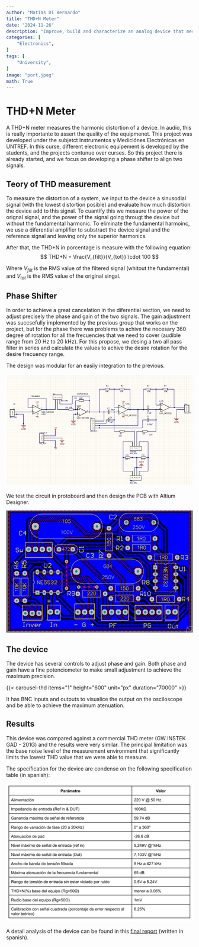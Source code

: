 ```yaml
---
author: "Matías Di Bernardo"
title: "THD+N Meter"
date: "2024-11-26"
description: "Improve, build and characterize an analog device that messuare harmonic distortion."
categories: [
    "Electronics",
]
tags: [
    "University",
]
image: "port.jpeg"
math: True
---
```


# THD+N Meter
A THD+N meter measures the harmonic distortion of a device. In audio, this is really importante to assert the quality of the equipmenet. This project was developed under the subjetct Instrumentos y Mediciónes Electrónicas en UNTREF. In this curse, different electronic equipement is developed by the students, and the projects contunue over curses. So this project there is already started, and we focus on developing a phase shifter to align two signals.

## Teory of THD measurement
To measure the distortion of a system, we input to the device a sinusodial signal (with the lowest distortion posible) and evaluate how much distortion the device add to this signal. To cuantify this we mesaure the power of the orignal signal, and the power of the signal going througt the device but without the fundamental harmonic. To eliminate the fundamental harmoinc, we use a diferential amplifier to substract the device signal and the reference signal and leaving only the superior harmonics.

After that, the THD+N in porcentage is measure with the following equation:
$$
THD+N = \frac{V_{filt}}{V_{tot}} \cdot 100
$$

Where $V_{filt}$ is the RMS value of the filtered signal (whitout the fundamental) and $V_{tot}$ is the RMS value of the original singal.

## Phase Shifter
In order to achieve a great cancelation in the diferential section, we need to adjust precisely the phase and gain of the two signals. The gain adjustment was succsefully implemented by the previous group that works on the project, but for the phase there was problems to achive the necesary 360 degree of rotation for all the frecuencies that we need to cover (audible range from 20 Hz to 20 kHz).
For this propose, we desing a two all pass filter in series and calculate the values to achive the desire rotation for the desire frecuency range.

The design was modular for an easily integration to the previous.

![Esquematic of the phase shifter desing for the meter](esquem_thd.PNG)

We test the circuit in protoboard and then design the PCB with Altium Designer.

![PCB design of the circuit](pcb_thd.PNG)

## The device
The device has several controls to adjust phase and gain. Both phase and gain have a fine potenciometer to make small adjustment to achieve the maximum precision.

{{< carousel-thd items="1" height="600" unit="px" duration="70000" >}}

It has BNC inputs and outputs to visualice the output on the osciloscope and be able to achieve the maximum atenuation.

## Results
This device was compared against a commercial THD meter (GW INSTEK GAD - 201G) and the results were very similar. The principal limitation was the base noise level of the measurement environment that significantly limits the lowest THD value that we were able to measure.

The specification for the device are condense on the following specification table (in spanish):

![Technical specifications for the device](specs_thd.PNG)

A detail analysis of the device can be found in this [final report](https://drive.google.com/file/d/1b36O_s27LkEJAZ6-y5TcdTT5wKB1xdGk/view?usp=sharing) (written in spanish).